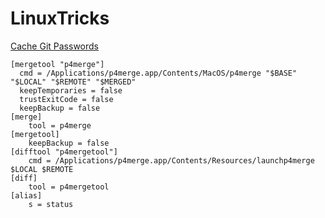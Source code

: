 # LinuxTricks

[Cache Git Passwords](https://help.github.com/articles/caching-your-github-password-in-git/)
```shell
[mergetool "p4merge"]
  cmd = /Applications/p4merge.app/Contents/MacOS/p4merge "$BASE" "$LOCAL" "$REMOTE" "$MERGED"
  keepTemporaries = false
  trustExitCode = false
  keepBackup = false
[merge]
	tool = p4merge
[mergetool]
	keepBackup = false
[difftool "p4mergetool"]
	cmd = /Applications/p4merge.app/Contents/Resources/launchp4merge $LOCAL $REMOTE
[diff]
	tool = p4mergetool
[alias]
	s = status
```	
